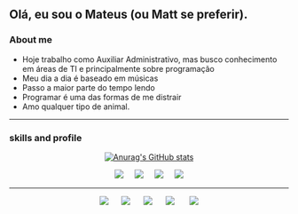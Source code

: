 
  <div>
    <h2>Olá, eu sou o Mateus (ou Matt se preferir).<br></h2>
  <h3>About me</h3>
  <ul>
    <li>Hoje trabalho como Auxiliar Administrativo, mas busco conhecimento em áreas de TI e principalmente sobre programação
    <li>Meu dia a dia é baseado em músicas
    <li>Passo a maior parte do tempo lendo
    <li>Programar é uma das formas de me distrair
    <li>Amo qualquer tipo de animal.
  </ul>
</div>
<hr>

  <h3>skills and profile</h3>
  
<div align="center"> 
 
[![Anurag's GitHub stats](https://github-readme-stats.vercel.app/api?username=ilvmikan&show_icons=true&theme=rose_pine)](https://github.com/anuraghazra/github-readme-stats)

<img src="https://img.shields.io/badge/c-%2300599C.svg?style=for-the-badge&logo=c&logoColor=white">
&nbsp;&nbsp;&nbsp;
<img src="https://img.shields.io/badge/Python-FFD43B?style=for-the-badge&logo=python&logoColor=blue">
&nbsp;&nbsp;&nbsp;
<img src="https://img.shields.io/badge/HTML5-E34F26?style=for-the-badge&logo=html5&logoColor=white">
&nbsp;&nbsp;&nbsp;
<img src="https://img.shields.io/badge/CSS3-1572B6?style=for-the-badge&logo=css3&logoColor=white">

  

</div>

<hr>

<section align="center">  
  <div> 
    <a href = "mailto:mattdias30@gmail.com"><img src="https://img.shields.io/badge/-Gmail-%23333?style=for-the-badge&logo=gmail&logoColor=white" target="_blank"></a>
      &nbsp;&nbsp;&nbsp;&nbsp;
    <a href="https://www.linkedin.com/in/pmattdiasy/" target="_blank"><img src="https://img.shields.io/badge/-LinkedIn-%230077B5?style=for-the-badge&logo=linkedin&logoColor=white" target="_blank"></a>
      &nbsp;&nbsp;&nbsp;&nbsp;
     <a href="https://www.instagram.com/mattshr/" target="_blank"><img src="https://img.shields.io/badge/-Instagram-%23E4405F?style=for-the-badge&logo=instagram&logoColor=white" target="_blank"></a>
      &nbsp;&nbsp;&nbsp;&nbsp;
    <a href="https://open.spotify.com/playlist/7BowMGFxqwBM2IC8Jj4ehH?si=4cfbb0833e48418f" target="_blank"><img src="https://img.shields.io/badge/Spotify-1ED760?&style=for-the-badge&logo=spotify&logoColor=white" target="_blank"></a>
      &nbsp;&nbsp;&nbsp;&nbsp;
    <a href="https://www.last.fm/user/mattshr" target="_blank"><img scr="https://img.shields.io/badge/last.fm-D51007?style=for-the-badge&logo=last.fm&logoColor=white" target="_blank"></a>
    <a href="https://discordapp.com/users/1053121282767593492" target="_blank"><img src="https://img.shields.io/badge/Discord-5865F2?style=for-the-badge&logo=discord&logoColor=white" target="_blank"></a>
  </div>
</section>
</br>

